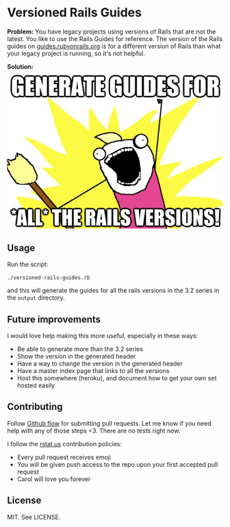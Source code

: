 Versioned Rails Guides
======================

**Problem:** You have legacy projects using versions of Rails that are not the
latest. You like to use the Rails Guides for reference. The version of the
Rails guides on [guides.rubyonrails.org](http://guides.rubyonrails.org/) is
for a different version of Rails than what your legacy project is running,
so it's not helpful.

**Solution:**
![Generate guides for ALL THE RAILS VERSIONS!!!!](/images/alltherailsversions.png)

Usage
-----

Run the script:

    ./versioned-rails-guides.rb

and this will generate the guides for all the rails versions in the 3.2 series
in the `output` directory.

Future improvements
-------------------

I would love help making this more useful, especially in these ways:

* Be able to generate more than the 3.2 series
* Show the version in the generated header
* Have a way to change the version in the generated header
* Have a master index page that links to all the versions
* Host this somewhere (heroku), and document how to get your own set hosted easily

Contributing
------------

Follow [Github flow](http://scottchacon.com/2011/08/31/github-flow.html) for
submitting pull requests. Let me know if you need help with any of those steps
<3. There are no tests right now.

I follow the [rstat.us](https://github.com/hotsh/rstat.us)
contribution policies:

* Every pull request receives emoji
* You will be given push access to the repo upon your first accepted pull request
* Carol will love you forever

License
-------

MIT. See LICENSE.
